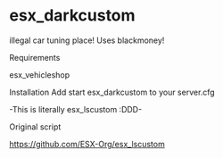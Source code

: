 # esx_darkcustom
illegal car tuning place! Uses blackmoney!

Requirements

esx_vehicleshop


Installation
Add start esx_darkcustom to your server.cfg


-This is literally esx_lscustom :DDD-


Original script 

https://github.com/ESX-Org/esx_lscustom
